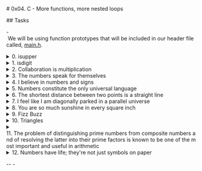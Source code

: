 # 0x04. C - More functions, more nested loops 
  
 ## Tasks 
  
 - We will be using function prototypes that will be included in our header file called, [main.h](./main.h). 
  
  
 <details> 
 <summary><a href="./0-isupper.c">0. isupper</a></summary><br> 
  
 Write a function that checks for uppercase character. 
  
 * Prototype: int _isupper(int c); 
 * Returns 1 if c is uppercase 
 * Returns 0 otherwise 
  
 </details> 
  
 <details> 
 <summary><a href="./1-isdigit.c">1. isdigit</a></summary><br> 
  
 Write a function that checks for a digit (0 through 9). 
  
 * Prototype: int _isdigit(int c); 
 * Returns 1 if c is a digit 
 * Returns 0 otherwise 
  
 </details> 
  
 <details> 
 <summary><a href="./2-mul.c">2. Collaboration is multiplication</a></summary><br> 
  
 Write a function that multiplies two integers. 
  
 * Prototype: int mul(int a, int b); 
  
 </details> 
  
 <details> 
 <summary><a href="./3-print_numbers.c">3. The numbers speak for themselves</a></summary><br> 
  
 Write a function that prints the numbers, from 0 to 9, followed by a new line. 
  
 * Prototype: void print_numbers(void); 
 * You can only use _putchar twice in your code 
  
 </details> 
  
 <details> 
 <summary><a href="./4-print_most_numbers.c">4. I believe in numbers and signs</a></summary><br> 
  
 Write a function that prints the numbers, from 0 to 9, followed by a new line. 
  
 * Prototype: void print_most_numbers(void); 
 * Do not print 2 and 4 
 * You can only use _putchar twice in your code 
  
 </details> 
  
 <details> 
 <summary><a href="./5-more_numbers.c">5. Numbers constitute the only universal language</a></summary><br> 
  
 Write a function that prints 10 times the numbers, from 0 to 14, 
 followed by a new line. 
  
 *  Prototype: void more_numbers(void); 
 * You can only use _putchar three times in your code 
  
 </details> 
  
 <details> 
 <summary><a href="./6-print_line.c">6. The shortest distance between two points is a straight line</a></summary><br> 
  
 The shortest distance between two points is a straight line 
 Write a function that draws a straight line in the terminal. 
  
 * Prototype: void print_line(int n); 
 * You can only use _putchar function to print 
 * Where n is the number of times the character _ should be printed 
 * The line should end with a \n 
 * If n is 0 or less, the function should only print \n 
  
 </details> 
  
 <details> 
 <summary><a href="./7-print_diagonal.c">7. I feel like I am diagonally parked in a parallel universe</a></summary><br> 
  
 I feel like I am diagonally parked in a parallel universe 
 Write a function that draws a diagonal line on the terminal. 
  
 * Prototype: void print_diagonal(int n); 
 * You can only use _putchar function to print 
 * Where n is the number of times the character \ should be printed 
 * The diagonal should end with a \n 
 * If n is 0 or less, the function should only print a \n 
  
 </details> 
  
 <details> 
 <summary><a href="./8-print_square.c">8. You are so much sunshine in every square inch</a></summary><br> 
  
 Write a function that prints a square, followed by a new line. 
  
 * Prototype: void print_square(int size); 
 * You can only use _putchar function to print 
 * Where size is the size of the square 
 * If size is 0 or less, the function should print only a new line 
 * Use the character # to print the square 
  
 </details> 
  
 <details> 
 <summary><a href="./9-fizz_buzz.c">9. Fizz Buzz</a></summary><br> 
  
 The “Fizz-Buzz test” is an interview question designed to help filter out the 
 99.5% of programming job candidates who can’t seem to program their way out of 
 a wet paper bag. 
 Write a program that prints the numbers from 1 to 100, followed by a new line. 
  
 * But for multiples of three print Fizz instead of the number and for the 
   multiples of five print Buzz. For numbers which are multiples of both three and 
   five print FizzBuzz. 
 * Each number or word should be separated by a space 
 * You are allowed to use the standard library 
  
 </details> 
  
 <details> 
 <summary><a href="./10-print_triangle.c">10. Triangles</a></summary><br> 
  
 Write a function that prints a triangle, followed by a new line. 
  
 * Prototype: void print_triangle(int size); 
 * You can only use _putchar function to print 
 * Where size is the size of the triangle 
 * If size is 0 or less, the function should print only a new line 
 * Use the character # to print the triang 
  
 </details> 
  
 <details> 
 <summary><a href="./100-prime_factor.c">11. The problem of distinguishing prime numbers from composite numbers and of resolving the latter into their prime factors is known to be one of the most important and useful in arithmetic</a></summary><br> 
  
 The prime factors of 1231952 are 2, 2, 2, 2, 37 and 2081.</br> 
 Write a program that finds and prints the largest prime factor of the number 
 612852475143, followed by a new line. 
  
 * You are allowed to use the standard library 
 * Your program will be compiled with this command: gcc -Wall -pedantic -Werror -Wextra 100-prime_factor.c -o 100-prime_factor -lm 
  
 </details> 
  
 <details> 
 <summary><a href="./101-print_number.c">12. Numbers have life; they're not just symbols on paper</a></summary><br> 
  
 Write a function that prints an integer. 
  
 * Prototype: void print_number(int n); 
 * You can only use _putchar function to print 
 * You are not allowed to use long 
 * You are not allowed to use arrays or pointers 
 * You are not allowed to hard-code special values 
  
 </details> 
  
 -- - 
  
 
